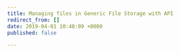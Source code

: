 ```yaml
---
title: Managing files in Generic File Storage with API
redirect_from: []
date: 2019-04-01 10:48:09 +0000
published: false

---
```

